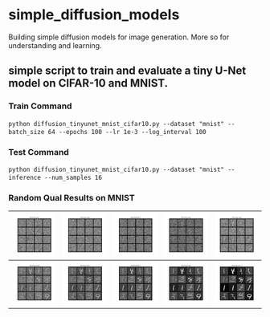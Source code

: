 # simple_diffusion_models
Building simple diffusion models for image generation. More so for understanding and learning.

## simple script to train and evaluate a tiny U-Net model on CIFAR-10 and MNIST.

### Train Command
```
python diffusion_tinyunet_mnist_cifar10.py --dataset "mnist" --batch_size 64 --epochs 100 --lr 1e-3 --log_interval 100
```

### Test Command
```
python diffusion_tinyunet_mnist_cifar10.py --dataset "mnist" --inference --num_samples 16
```

### Random Qual Results on MNIST

| ![](samples/mnist_step_1.png) | ![](samples/mnist_step_2.png) | ![](samples/mnist_step_3.png) | ![](samples/mnist_step_4.png) | ![](samples/mnist_step_5.png) |
|-------------------------------|-------------------------------|-------------------------------|-------------------------------|-------------------------------|
| ![](samples/mnist_step_6.png) | ![](samples/mnist_step_7.png) | ![](samples/mnist_step_8.png) | ![](samples/mnist_step_9.png) | ![](samples/mnist_step_10.png) |



